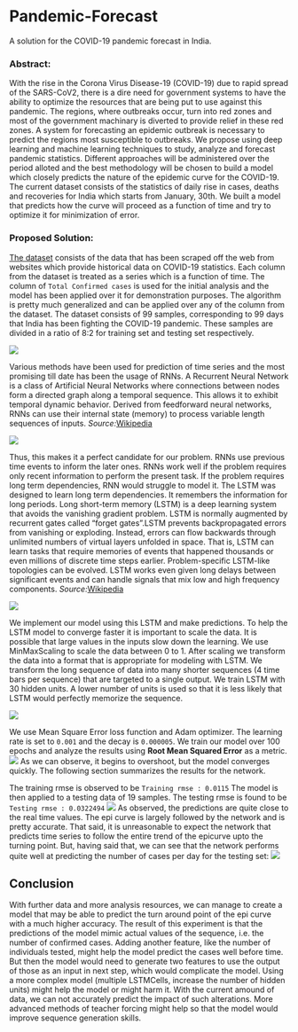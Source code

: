 # Pandemic-Forecast
A solution for the COVID-19 pandemic forecast in India.

### Abstract:
  With the rise in the Corona Virus Disease-19 (COVID-19) due to rapid spread of the SARS-CoV2, there is a dire need for government systems to have the ability to optimize the resources that are being put to use against this pandemic. The regions, where outbreaks occur, turn into red zones and most of the government machinary is diverted to provide relief in these red zones. A system for forecasting an epidemic outbreak is necessary to predict the regions most susceptible to outbreaks. We propose using deep learning and machine learning techniques to study, analyze and forecast pandemic statistics. Different approaches will be administered over the period alloted and the best methodology will be chosen to build a model which closely predicts the nature of the epidemic curve for the COVID-19. The current dataset consists of the statistics of daily rise in cases, deaths and recoveries for India which starts from January, 30th. We built a model that predicts how the curve will proceed as a function of time and try to optimize it for minimization of error. 
  
### Proposed Solution:
  
 [The dataset](FinalCovid19.csv) consists of the data that has been scraped off the web from websites which provide historical data on COVID-19 statistics. Each column from the dataset is treated as a series which is a function of time. The column of ```Total Confirmed cases``` is used for the initial analysis and the model has been applied over it for demonstration purposes. The algorithm is pretty much generalized and can be applied over any of the column from the dataset. The dataset consists of 99 samples, corresponding to 99 days that India has been fighting the COVID-19 pandemic. These samples are divided in a ratio of 8:2 for training set and testing set respectively.
 
![](Images/Dataset.png) 

Various methods have been used for prediction of time series and the most promising till date has been the usage of RNNs. A Recurrent Neural Network is a class of Artificial Neural Networks where connections between nodes form a directed graph along a temporal sequence. This allows it to exhibit temporal dynamic behavior. Derived from feedforward neural networks, RNNs can use their internal state (memory) to process variable length sequences of inputs. *Source:*[Wikipedia](https://en.wikipedia.org/wiki/Recurrent_neural_network)

![](Images/RNN.png)

Thus, this makes it a perfect candidate for our problem. RNNs use previous time events to inform the later ones. RNNs work well if the problem requires only recent information to perform the present task. If the problem requires long term dependencies, RNN would struggle to model it. The LSTM was designed to learn long term dependencies. It remembers the information for long periods. Long short-term memory (LSTM) is a deep learning system that avoids the vanishing gradient problem. LSTM is normally augmented by recurrent gates called “forget gates”.LSTM prevents backpropagated errors from vanishing or exploding. Instead, errors can flow backwards through unlimited numbers of virtual layers unfolded in space. That is, LSTM can learn tasks that require memories of events that happened thousands or even millions of discrete time steps earlier. Problem-specific LSTM-like topologies can be evolved. LSTM works even given long delays between significant events and can handle signals that mix low and high frequency components. *Source:*[Wikipedia](https://en.wikipedia.org/wiki/Recurrent_neural_network)

![](Images/LSTM.png)

We implement our model using this LSTM and make predictions.
To help the LSTM model to converge faster it is important to scale the data. It is possible that large values in the inputs slow down the learning. We use MinMaxScaling to scale the data between 0 to 1. After scaling we transform the data into a format that is appropriate for modeling with LSTM. We transform the long sequence of data into many shorter sequences (4 time bars per sequence) that are targeted to a single output. We train LSTM with 30 hidden units. A lower number of units is used so that it is less likely that LSTM would perfectly memorize the sequence. 

![](Images/model.png)

We use Mean Square Error loss function and Adam optimizer. The learning rate is set to ```0.001``` and the decay is ```0.000005```. We train our model over 100 epochs and analyze the results using **Root Mean Squared Error** as a metric. 
![](Images/loss.png)
As we can observe, it begins to overshoot, but the model converges quickly. The following section summarizes the results for the network.

The training rmse is observed to be ```Training rmse : 0.0115```
The model is then applied to a testing data of 19 samples. The testing rmse is found to be ```Testing rmse : 0.0322494```
![](Images/Predictions.png)
As observed, the predictions are quite close to the real time values. The epi curve is largely followed by the network and is pretty accurate. That said, it is unreasonable to expect the network that predicts time series to follow the entire trend of the epicurve upto the turning point. But, having said that, we can see that the network performs quite well at predicting the number of cases per day for the testing set:
![](Images/ValuesPred.png)

## Conclusion
With further data and more analysis resources, we can manage to create a model that may be able to predict the turn around point of the epi curve with a much higher accuracy. The result of this experiment is that the predictions of the model mimic actual values of the sequence, i.e. the number of confirmed cases. Adding another feature, like the number of individuals tested, might help the model predict the cases well before time. But then the model would need to generate two features to use the output of those as an input in next step, which would complicate the model. Using a more complex model (multiple LSTMCells, increase the number of hidden units) might help the model or might harm it. With the current amound of data, we can not accurately predict the impact of such alterations. More advanced methods of teacher forcing might help so that the model would improve sequence generation skills.
